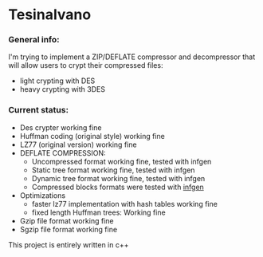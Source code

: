 # TesinaIvano

### General info:   
I'm trying to implement a ZIP/DEFLATE compressor and decompressor that will allow users to crypt their compressed files:
* light crypting with DES
* heavy crypting with 3DES

### Current status:

* Des crypter working fine
* Huffman coding (original style) working fine
* LZ77 (original version) working fine
* DEFLATE COMPRESSION:
    * Uncompressed format working fine, tested with infgen
    * Static tree format working fine, tested with infgen
    * Dynamic tree format working fine, tested with infgen
    * Compressed blocks formats were tested with <a href = "https://github.com/madler/infgen">infgen</a> 
* Optimizations
     * faster lz77 implementation with hash tables working fine
     * fixed length Huffman trees: Working fine
* Gzip file format working fine
* Sgzip file format working fine
  
 This project is entirely written in c++
